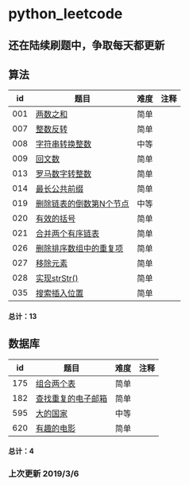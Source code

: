 # python_leetcode

还在陆续刷题中，争取每天都更新
---


算法
---
id | 题目 | 难度 | 注释
---|---|---| ---|
001 | [两数之和](https://github.com/fank-cd/python_leetcode/blob/master/001-two%20sum.py)| 简单| 
007 | [整数反转](https://github.com/fank-cd/python_leetcode/blob/master/007-Reverse%20Integer.py)| 简单| 
008 | [字符串转换整数](https://github.com/fank-cd/python_leetcode/blob/master/008-String%20to%20Integer%20(atoi).py)| 中等| 
009 | [回文数](https://github.com/fank-cd/python_leetcode/blob/master/009-%20Palindrome%20Number.py)| 简单| 
013 | [罗马数字转整数](https://github.com/fank-cd/python_leetcode/blob/master/013-Roman%20to%20Integer.py)| 简单| 
014 | [最长公共前缀](https://github.com/fank-cd/python_leetcode/blob/master/014-Longest%20Common%20Prefix.py)| 简单| 
019 | [删除链表的倒数第N个节点](https://github.com/fank-cd/python_leetcode/blob/master/019-Remove%20Nth%20Node%20From%20End%20of%20List.py)| 中等| 
020 | [有效的括号](https://github.com/fank-cd/python_leetcode/blob/master/020-Valid%20Parentheses.py)| 简单| 
021 | [合并两个有序链表](https://github.com/fank-cd/python_leetcode/blob/master/021-Merge%20Two%20Sorted%20Lists.py)| 简单| 
026 | [删除排序数组中的重复项](https://github.com/fank-cd/python_leetcode/blob/master/026-Remove%20Duplicates%20from%20Sorted%20Array.py)| 简单| 
027 | [移除元素](https://github.com/fank-cd/python_leetcode/blob/master/027-Remove%20Element.py)| 简单| 
028 | [实现strStr()](https://github.com/fank-cd/python_leetcode/blob/master/028-Implement%20strStr.py)| 简单| 
035 | [搜索插入位置](https://github.com/fank-cd/python_leetcode/blob/master/035-Search%20Insert%20Position.py)| 简单| 


#### 总计：13

数据库
---


id | 题目 | 难度 | 注释
---|---|---| ---|
175 | [组合两个表](https://github.com/fank-cd/python_leetcode/blob/master/175-Combine%20Two%20Tables.py)| 简单| 
182 | [查找重复的电子邮箱](https://github.com/fank-cd/python_leetcode/blob/master/182-Duplicate%20Emails.py)| 简单| 
595 | [大的国家](https://github.com/fank-cd/python_leetcode/blob/master/595-Big%20Countries.py)| 中等| 
620 | [有趣的电影](https://github.com/fank-cd/python_leetcode/blob/master/620-Not%20Boring%20Movies.py)| 简单| 


#### 总计：4



###  上次更新 2019/3/6